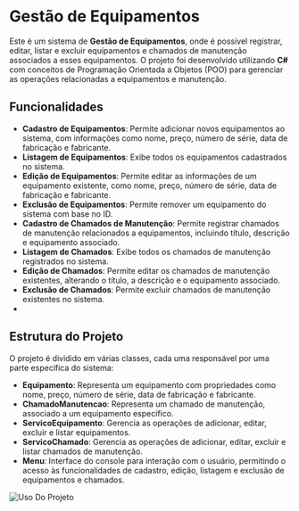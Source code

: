 # Gestão de Equipamentos

Este é um sistema de **Gestão de Equipamentos**, onde é possível registrar, editar, listar e excluir equipamentos e chamados de manutenção associados a esses equipamentos. O projeto foi desenvolvido utilizando **C#** com conceitos de Programação Orientada a Objetos (POO) para gerenciar as operações relacionadas a equipamentos e manutenção.

## Funcionalidades

- **Cadastro de Equipamentos**: Permite adicionar novos equipamentos ao sistema, com informações como nome, preço, número de série, data de fabricação e fabricante.
- **Listagem de Equipamentos**: Exibe todos os equipamentos cadastrados no sistema.
- **Edição de Equipamentos**: Permite editar as informações de um equipamento existente, como nome, preço, número de série, data de fabricação e fabricante.
- **Exclusão de Equipamentos**: Permite remover um equipamento do sistema com base no ID.
- **Cadastro de Chamados de Manutenção**: Permite registrar chamados de manutenção relacionados a equipamentos, incluindo título, descrição e equipamento associado.
- **Listagem de Chamados**: Exibe todos os chamados de manutenção registrados no sistema.
- **Edição de Chamados**: Permite editar os chamados de manutenção existentes, alterando o título, a descrição e o equipamento associado.
- **Exclusão de Chamados**: Permite excluir chamados de manutenção existentes no sistema.
- 
## Estrutura do Projeto

O projeto é dividido em várias classes, cada uma responsável por uma parte específica do sistema:

- **Equipamento**: Representa um equipamento com propriedades como nome, preço, número de série, data de fabricação e fabricante.
- **ChamadoManutencao**: Representa um chamado de manutenção, associado a um equipamento específico.
- **ServicoEquipamento**: Gerencia as operações de adicionar, editar, excluir e listar equipamentos.
- **ServicoChamado**: Gerencia as operações de adicionar, editar, excluir e listar chamados de manutenção.
- **Menu**: Interface do console para interação com o usuário, permitindo o acesso às funcionalidades de cadastro, edição, listagem e exclusão de equipamentos e chamados.

![Uso Do Projeto]([URL_do_GIF](https://imgur.com/bA0PDXl))
